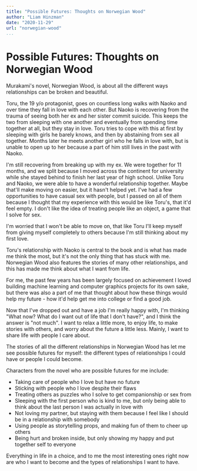 ```yaml
---
title: "Possible Futures: Thoughts on Norwegian Wood"
author: "Liam Hinzman"
date: "2020-11-29"
url: "norwegian-wood"
...
```


# Possible Futures: Thoughts on Norwegian Wood
Murakami's novel, Norwegian Wood, is about all the different ways relationships can be broken and beautiful.

Toru, the 19 y/o protagonist, goes on countless long walks with Naoko and over time they fall in love with each other. But Naoko is recovering from the trauma of seeing both her ex and her sister commit suicide. This keeps the two from sleeping with one another and eventually from spending time together at all, but they stay in love. Toru tries to cope with this at first by sleeping with girls he barely knows, and then by abstaining from sex all together. Months later he meets another girl who he falls in love with, but is unable to open up to her because a part of him still lives in the past with Naoko.

I'm still recovering from breaking up with my ex. We were together for 11 months, and we split because I moved across the continent for university while she stayed behind to finish her last year of high school. Unlike Toru and Naoko, we were able to have a wonderful relationship together. Maybe that'll make moving on easier, but it hasn't helped yet. I've had a few opportunities to have casual sex with people, but I passed on all of them because I thought that my experience with this would be like Toru's, that it'd feel empty. I don't like the idea of treating people like an object, a game that I solve for sex.

I'm worried that I won't be able to move on, that like Toru I'll keep myself from giving myself completely to others because I'm still thinking about my first love.

Toru's relationship with Naoko is central to the book and is what has made me think the most, but it's not the only thing that has stuck with me. Norwegian Wood also features the stories of many other relationships, and this has made me think about what I want from life.

For me, the past few years has been largely focused on achievement I loved building machine learning and computer graphics projects for its own sake, but there was also a part of me that thought about how these things would help my future - how it'd help get me into college or find a good job.

Now that I've dropped out and have a job I'm really happy with, I'm thinking "What now? What do I want out of life that I don't have?", and I think the answer is "not much". I want to relax a little more, to enjoy life, to make stories with others, and worry about the future a little less. Mainly, I want to share life with people I care about.

The stories of all the different relationships in Norwegian Wood has let me see possible futures for myself: the different types of relationships I could have or people I could become.

Characters from the novel who are possible futures for me include:

- Taking care of people who I love but have no future
- Sticking with people who I love despite their flaws
- Treating others as puzzles who I solve to get companionship or sex from
- Sleeping with the first person who is kind to me, but only being able to think about the last person I was actually in love with
- Not loving my partner, but staying with them because I feel like I should be in a relationship with somebody
- Using people as storytelling props, and making fun of them to cheer up others
- Being hurt and broken inside, but only showing my happy and put together self to everyone

Everything in life in a choice, and to me the most interesting ones right now are who I want to become and the types of relationships I want to have.
